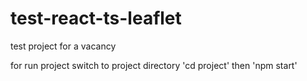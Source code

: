 # test-react-ts-leaflet
test project for a vacancy

for run project switch to project directory 'cd project'
then 'npm start'
